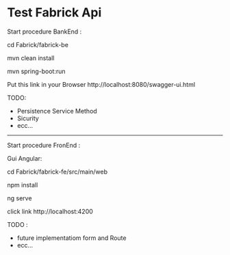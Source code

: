 # Test Fabrick Api

Start procedure BankEnd :

cd Fabrick/fabrick-be

mvn clean install

mvn spring-boot:run


Put this link in your Browser
http://localhost:8080/swagger-ui.html

TODO:

- Persistence Service Method
- Sicurity
- ecc...
---------------------------------------

Start procedure FronEnd :

Gui Angular:

cd Fabrick/fabrick-fe/src/main/web

npm install

ng serve

click link http://localhost:4200 

TODO :

- future implementatiom  form and Route
- ecc...
